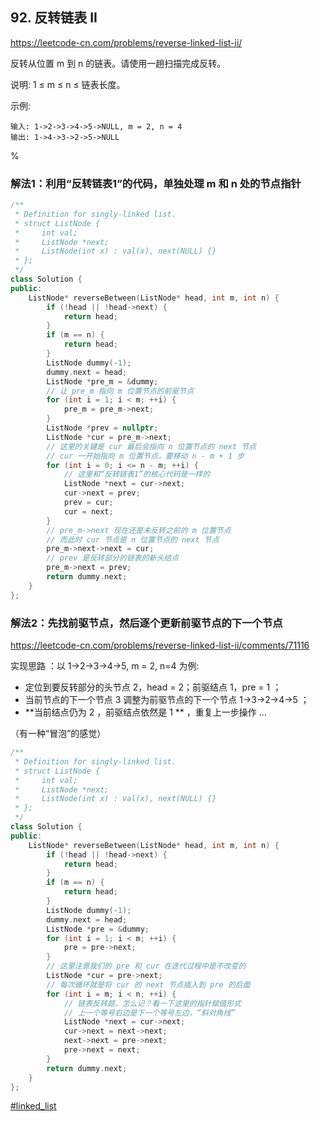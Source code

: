 ## 92. 反转链表 II

https://leetcode-cn.com/problems/reverse-linked-list-ii/

反转从位置 m 到 n 的链表。请使用一趟扫描完成反转。

说明:
1 ≤ m ≤ n ≤ 链表长度。

示例:

```
输入: 1->2->3->4->5->NULL, m = 2, n = 4
输出: 1->4->3->2->5->NULL
```

%

### 解法1：利用“反转链表1”的代码，单独处理 m 和 n 处的节点指针

```cpp
/**
 * Definition for singly-linked list.
 * struct ListNode {
 *     int val;
 *     ListNode *next;
 *     ListNode(int x) : val(x), next(NULL) {}
 * };
 */
class Solution {
public:
    ListNode* reverseBetween(ListNode* head, int m, int n) {
        if (!head || !head->next) {
            return head;
        }
        if (m == n) {
            return head;
        }
        ListNode dummy(-1);
        dummy.next = head;
        ListNode *pre_m = &dummy;
        // 让 pre_m 指向 m 位置节点的前驱节点
        for (int i = 1; i < m; ++i) {
            pre_m = pre_m->next;
        }
        ListNode *prev = nullptr;
        ListNode *cur = pre_m->next;
        // 这里的关键是 cur 最后会指向 n 位置节点的 next 节点
        // cur 一开始指向 m 位置节点，要移动 n - m + 1 步
        for (int i = 0; i <= n - m; ++i) {
            // 这里和“反转链表1”的核心代码是一样的
            ListNode *next = cur->next;
            cur->next = prev;
            prev = cur;
            cur = next;
        }
        // pre_m->next 现在还是未反转之前的 m 位置节点
        // 而此时 cur 节点是 n 位置节点的 next 节点
        pre_m->next->next = cur;
        // prev 是反转部分的链表的新头结点
        pre_m->next = prev;
        return dummy.next;
    }
};
```

### 解法2：先找前驱节点，然后逐个更新前驱节点的下一个节点

https://leetcode-cn.com/problems/reverse-linked-list-ii/comments/71116

实现思路 ：以 1->2->3->4->5, m = 2, n=4 为例:

- 定位到要反转部分的头节点 2，head = 2；前驱结点 1，pre = 1 ；
- 当前节点的下一个节点 3 调整为前驱节点的下一个节点 1->3->2->4->5 ；
- **当前结点仍为 2 ，前驱结点依然是 1 ** ，重复上一步操作 ...

（有一种“冒泡”的感觉）

```cpp
/**
 * Definition for singly-linked list.
 * struct ListNode {
 *     int val;
 *     ListNode *next;
 *     ListNode(int x) : val(x), next(NULL) {}
 * };
 */
class Solution {
public:
    ListNode* reverseBetween(ListNode* head, int m, int n) {
        if (!head || !head->next) {
            return head;
        }
        if (m == n) {
            return head;
        }
        ListNode dummy(-1);
        dummy.next = head;
        ListNode *pre = &dummy;
        for (int i = 1; i < m; ++i) {
            pre = pre->next;
        }
        // 这里注意我们的 pre 和 cur 在迭代过程中是不改变的
        ListNode *cur = pre->next;
        // 每次循环就是将 cur 的 next 节点插入到 pre 的后面
        for (int i = m; i < n; ++i) {
            // 链表反转题，怎么记？看一下这里的指针赋值形式
            // 上一个等号右边是下一个等号左边，“斜对角线”
            ListNode *next = cur->next;
            cur->next = next->next;
            next->next = pre->next;
            pre->next = next;
        }
        return dummy.next;
    }
};
```

[#linked_list]()
